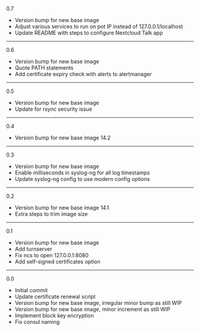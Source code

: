 0.7

* Version bump for new base image
* Adjust various services to run on pot IP instead of 127.0.0.1/localhost
* Update README with steps to configure Nextcloud Talk app

---

0.6

* Version bump for new base image
* Quote PATH statements
* Add certificate expiry check with alerts to alertmanager

---

0.5

* Version bump for new base image
* Update for rsync security issue

---

0.4

* Version bump for new base image 14.2

---

0.3

* Version bump for new base image
* Enable milliseconds in syslog-ng for all log timestamps
* Update syslog-ng config to use modern config options

---

0.2

* Version bump for new base image 14.1
* Extra steps to trim image size

---

0.1

* Version bump for new base image
* Add turnserver
* Fix ncs to open 127.0.0.1:8080
* Add self-signed certificates option

---

0.0

* Initial commit
* Update certificate renewal script
* Version bump for new base image, irregular minor bump as still WIP
* Version bump for new base image, minor increment as still WIP
* Implement block key encryption
* Fix consul naming

